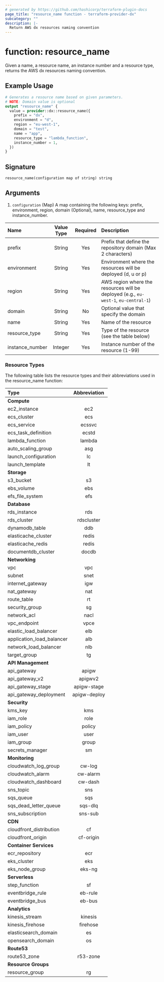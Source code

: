 ```yaml
---
# generated by https://github.com/hashicorp/terraform-plugin-docs
page_title: "resource_name function - terraform-provider-dx"
subcategory: ""
description: |-
  Return AWS dx resources naming convention
---
```


# function: resource_name

Given a name, a resource name, an instance number and a resource type, returns the AWS dx resources naming convention.

## Example Usage

```terraform
# Generates a resource name based on given parameters.
# NOTE: Domain value is optional
output "resource_name" {
  value = provider::dx::resource_name({
    prefix = "dx",
    environment = "d",
    region = "eu-west-1",
    domain = "test",
    name = "app",
    resource_type = "lambda_function",
    instance_number = 1,
  })
}
```

## Signature

<!-- signature generated by tfplugindocs -->

```text
resource_name(configuration map of string) string
```

## Arguments

<!-- arguments generated by tfplugindocs -->

1. `configuration` (Map) A map containing the following keys: prefix, environment, region, domain (Optional), name, resource_type and instance_number.

| Name            | Value Type | Required | Description                                                                         |
| :-------------- | :--------: | :------: | :---------------------------------------------------------------------------------- |
| prefix          |   String   |   Yes    | Prefix that define the repository domain (Max 2 characters)                         |
| environment     |   String   |   Yes    | Environment where the resources will be deployed (d, u or p)                        |
| region          |   String   |   Yes    | AWS region where the resources will be deployed (e.g., `eu-west-1`, `eu-central-1`) |
| domain          |   String   |    No    | Optional value that specify the domain                                              |
| name            |   String   |   Yes    | Name of the resource                                                                |
| resource_type   |   String   |   Yes    | Type of the resource (see the table below)                                          |
| instance_number |  Integer   |   Yes    | Instance number of the resource (1-99)                                              |

### Resource Types

The following table lists the resource types and their abbreviations used in the resource_name function:

| Type                      | Abbreviation |
| :------------------------ | :----------: |
| **Compute**               |              |
| ec2_instance              |     ec2      |
| ecs_cluster               |     ecs      |
| ecs_service               |    ecssvc    |
| ecs_task_definition       |    ecstd     |
| lambda_function           |    lambda    |
| auto_scaling_group        |     asg      |
| launch_configuration      |      lc      |
| launch_template           |      lt      |
| **Storage**               |              |
| s3_bucket                 |      s3      |
| ebs_volume                |     ebs      |
| efs_file_system           |     efs      |
| **Database**              |              |
| rds_instance              |     rds      |
| rds_cluster               |  rdscluster  |
| dynamodb_table            |     ddb      |
| elasticache_cluster       |    redis     |
| elasticache_redis         |    redis     |
| documentdb_cluster        |    docdb     |
| **Networking**            |              |
| vpc                       |     vpc      |
| subnet                    |     snet     |
| internet_gateway          |     igw      |
| nat_gateway               |     nat      |
| route_table               |      rt      |
| security_group            |      sg      |
| network_acl               |     nacl     |
| vpc_endpoint              |     vpce     |
| elastic_load_balancer     |     elb      |
| application_load_balancer |     alb      |
| network_load_balancer     |     nlb      |
| target_group              |      tg      |
| **API Management**        |              |
| api_gateway               |    apigw     |
| api_gateway_v2            |   apigwv2    |
| api_gateway_stage         | apigw-stage  |
| api_gateway_deployment    | apigw-deploy |
| **Security**              |              |
| kms_key                   |     kms      |
| iam_role                  |     role     |
| iam_policy                |    policy    |
| iam_user                  |     user     |
| iam_group                 |    group     |
| secrets_manager           |      sm      |
| **Monitoring**            |              |
| cloudwatch_log_group      |    cw-log    |
| cloudwatch_alarm          |   cw-alarm   |
| cloudwatch_dashboard      |   cw-dash    |
| sns_topic                 |     sns      |
| sqs_queue                 |     sqs      |
| sqs_dead_letter_queue     |   sqs-dlq    |
| sns_subscription          |   sns-sub    |
| **CDN**                   |              |
| cloudfront_distribution   |      cf      |
| cloudfront_origin         |  cf-origin   |
| **Container Services**    |              |
| ecr_repository            |     ecr      |
| eks_cluster               |     eks      |
| eks_node_group            |    eks-ng    |
| **Serverless**            |              |
| step_function             |      sf      |
| eventbridge_rule          |   eb-rule    |
| eventbridge_bus           |    eb-bus    |
| **Analytics**             |              |
| kinesis_stream            |   kinesis    |
| kinesis_firehose          |   firehose   |
| elasticsearch_domain      |      es      |
| opensearch_domain         |      os      |
| **Route53**               |              |
| route53_zone              |   r53-zone   |
| **Resource Groups**       |              |
| resource_group            |      rg      |

